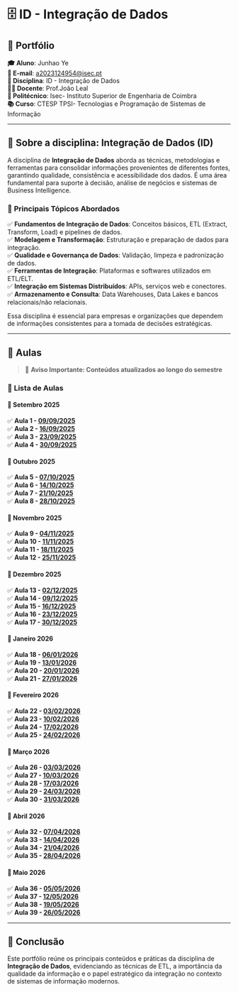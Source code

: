 # 🗄️ ID - Integração de Dados  

## 📌 Portfólio  

**🎓 Aluno**: Junhao Ye  
**📧 E-mail**: a2023124954@isec.pt  
**📖 Disciplina**: ID - Integração de Dados  
**👨‍🏫 Docente**: Prof.João Leal  
**🏫 Politécnico**: Isec- Instituto Superior de Engenharia de Coimbra  
**📚 Curso**: CTESP TPSI- Tecnologias e Programação de Sistemas de Informação  

---

## 📌 Sobre a disciplina: **Integração de Dados (ID)**  

A disciplina de **Integração de Dados** aborda as técnicas, metodologias e ferramentas para consolidar informações provenientes de diferentes fontes, garantindo qualidade, consistência e acessibilidade dos dados. É uma área fundamental para suporte à decisão, análise de negócios e sistemas de Business Intelligence.  

### 🔹 **Principais Tópicos Abordados**  
✅ **Fundamentos de Integração de Dados**: Conceitos básicos, ETL (Extract, Transform, Load) e pipelines de dados.  
✅ **Modelagem e Transformação**: Estruturação e preparação de dados para integração.  
✅ **Qualidade e Governança de Dados**: Validação, limpeza e padronização de dados.  
✅ **Ferramentas de Integração**: Plataformas e softwares utilizados em ETL/ELT.  
✅ **Integração em Sistemas Distribuídos**: APIs, serviços web e conectores.  
✅ **Armazenamento e Consulta**: Data Warehouses, Data Lakes e bancos relacionais/não relacionais.  

Essa disciplina é essencial para empresas e organizações que dependem de informações consistentes para a tomada de decisões estratégicas.  

---

## 📌 Aulas  

> 📌 **Aviso Importante: Conteúdos atualizados ao longo do semestre**  

### 📅 **Lista de Aulas**   

#### 📅 **Setembro 2025**  
✅ **Aula 1 - [09/09/2025](link_do_arquivo)**  
✅ **Aula 2 - [16/09/2025](link_do_arquivo)**  
✅ **Aula 3 - [23/09/2025](link_do_arquivo)**  
✅ **Aula 4 - [30/09/2025](link_do_arquivo)**  

#### 📅 **Outubro 2025**  
✅ **Aula 5 - [07/10/2025](link_do_arquivo)**  
✅ **Aula 6 - [14/10/2025](link_do_arquivo)**  
✅ **Aula 7 - [21/10/2025](link_do_arquivo)**  
✅ **Aula 8 - [28/10/2025](link_do_arquivo)**  

#### 📅 **Novembro 2025**  
✅ **Aula 9 - [04/11/2025](link_do_arquivo)**  
✅ **Aula 10 - [11/11/2025](link_do_arquivo)**  
✅ **Aula 11 - [18/11/2025](link_do_arquivo)**  
✅ **Aula 12 - [25/11/2025](link_do_arquivo)**  

#### 📅 **Dezembro 2025**  
✅ **Aula 13 - [02/12/2025](link_do_arquivo)**  
✅ **Aula 14 - [09/12/2025](link_do_arquivo)**  
✅ **Aula 15 - [16/12/2025](link_do_arquivo)**  
✅ **Aula 16 - [23/12/2025](link_do_arquivo)**  
✅ **Aula 17 - [30/12/2025](link_do_arquivo)**  

#### 📅 **Janeiro 2026**  
✅ **Aula 18 - [06/01/2026](link_do_arquivo)**  
✅ **Aula 19 - [13/01/2026](link_do_arquivo)**  
✅ **Aula 20 - [20/01/2026](link_do_arquivo)**  
✅ **Aula 21 - [27/01/2026](link_do_arquivo)**  

#### 📅 **Fevereiro 2026**  
✅ **Aula 22 - [03/02/2026](link_do_arquivo)**  
✅ **Aula 23 - [10/02/2026](link_do_arquivo)**  
✅ **Aula 24 - [17/02/2026](link_do_arquivo)**  
✅ **Aula 25 - [24/02/2026](link_do_arquivo)**  

#### 📅 **Março 2026**  
✅ **Aula 26 - [03/03/2026](link_do_arquivo)**  
✅ **Aula 27 - [10/03/2026](link_do_arquivo)**  
✅ **Aula 28 - [17/03/2026](link_do_arquivo)**  
✅ **Aula 29 - [24/03/2026](link_do_arquivo)**  
✅ **Aula 30 - [31/03/2026](link_do_arquivo)**  

#### 📅 **Abril 2026**  
✅ **Aula 32 - [07/04/2026](link_do_arquivo)**  
✅ **Aula 33 - [14/04/2026](link_do_arquivo)**  
✅ **Aula 34 - [21/04/2026](link_do_arquivo)**  
✅ **Aula 35 - [28/04/2026](link_do_arquivo)**  

#### 📅 **Maio 2026**  
✅ **Aula 36 - [05/05/2026](link_do_arquivo)**  
✅ **Aula 37 - [12/05/2026](link_do_arquivo)**  
✅ **Aula 38 - [19/05/2026](link_do_arquivo)**  
✅ **Aula 39 - [26/05/2026](link_do_arquivo)**  

---

## 📌 Conclusão  

Este portfólio reúne os principais conteúdos e práticas da disciplina de **Integração de Dados**, evidenciando as técnicas de ETL, a importância da qualidade da informação e o papel estratégico da integração no contexto de sistemas de informação modernos.  
